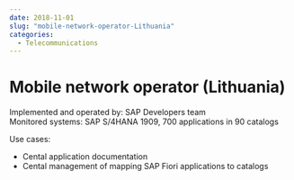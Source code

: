 ```yaml
---
date: 2018-11-01
slug: "mobile-network-operator-Lithuania"
categories:
  - Telecommunications
---
```

# Mobile network operator (Lithuania)

Implemented and operated by: SAP Developers team<br>
Monitored systems: SAP S/4HANA 1909, 700 applications in 90 catalogs

<!-- more -->

Use cases: 
- Cental application documentation
- Cental management of mapping SAP Fiori applications to catalogs
